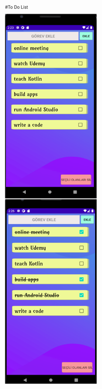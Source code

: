 #To Do List

<img src="https://github.com/AdemPolat/TodoList_Kotlin/blob/master/app/src/main/res/screenshot/ss1.PNG" width="300" height="600" padding="3"/>  
<img src="https://github.com/AdemPolat/TodoList_Kotlin/blob/master/app/src/main/res/screenshot/ss2.PNG" width="300" height="600" padding="3"/>
